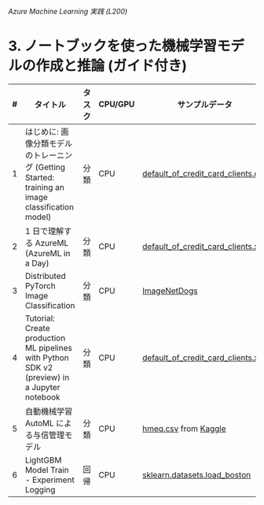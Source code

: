 ###### Azure Machine Learning 実践 (L200)

# 3. ノートブックを使った機械学習モデルの作成と推論 (ガイド付き)

| # | タイトル | タスク | CPU/GPU | サンプルデータ | ガイド |
| ---:| --- | --- | --- | --- | --- |
| 1 | はじめに: 画像分類モデルのトレーニング (Getting Started: training an image classification model) | 分類 | CPU | [default_of_credit_card_clients.csv](https://azuremlexamples.blob.core.windows.net/datasets/credit_card/default%20of%20credit%20card%20clients.csv) | Notebooks > Samples > SDK v2 > tutorials > azureml-getting-started > [azureml-getting-started-studio.ipynb](https://github.com/k14i-Azure/azureml-examples_ja-jp/blob/main/tutorials/azureml-getting-started/azureml-getting-started-studio.ipynb) |
| 2 | 1 日で理解する AzureML (AzureML in a Day) | 分類 | CPU | [default_of_credit_card_clients.xls](https://archive.ics.uci.edu/ml/machine-learning-databases/00350/default%20of%20credit%20card%20clients.xls) | Notebooks > Samples > SDK v2 > tutorials > azureml-in-a-day > [azureml-in-a-day.ipynb](https://github.com/k14i-Azure/azureml-examples_ja-jp/blob/main/tutorials/azureml-in-a-day/azureml-in-a-day.ipynb) |
| 3 | Distributed PyTorch Image Classification | 分類 | CPU | [ImageNetDogs](http://vision.stanford.edu/aditya86/ImageNetDogs/images.tar) | Notebooks > Samples > SDK v2 > tutorials > e2e-distributed-pytorch-image > [e2e-object-classification-distributed-pytorch.ipynb](https://github.com/Azure/azureml-examples/blob/main/tutorials/e2e-distributed-pytorch-image/e2e-object-classification-distributed-pytorch.ipynb) |
| 4 | Tutorial: Create production ML pipelines with Python SDK v2 (preview) in a Jupyter notebook | 分類 | CPU | [default_of_credit_card_clients.xls](https://archive.ics.uci.edu/ml/machine-learning-databases/00350/default%20of%20credit%20card%20clients.xls) | Notebooks > Samples > SDK v2 > tutorials > e2e-ds-experience > [e2e-ml-workflow.ipynb](https://github.com/Azure/azureml-examples/blob/main/tutorials/e2e-ds-experience/e2e-ml-workflow.ipynb) |
| 5 | 自動機械学習 AutoML による与信管理モデル | 分類 | CPU | [hmeq.csv](./assets/data/hmeq.csv) from [Kaggle](https://www.kaggle.com/datasets/ajay1735/hmeq-data) | https://github.com/konabuta/azureml-workshop-2021/blob/main/day1/hmeq-automl.ipynb |
| 6 | LightGBM Model Train - Experiment Logging | 回帰 | CPU | [sklearn.datasets.load_boston](https://scikit-learn.org/0.15/modules/generated/sklearn.datasets.load_boston.html) | https://github.com/konabuta/azureml-workshop-2021/blob/main/day2/lgb-train-azureml-experiment.ipynb |
